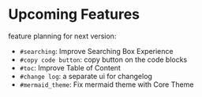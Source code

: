 <!--
{
	"nav_order": 3
}
-->

# Upcoming Features

feature planning for next version:

- `#searching`: Improve Searching Box Experience
- `#copy code button`: copy button on the code blocks
- `#toc`: Improve Table of Content
- `#change log`: a separate ui for changelog
- `#mermaid_theme`: Fix mermaid theme with Core Theme
